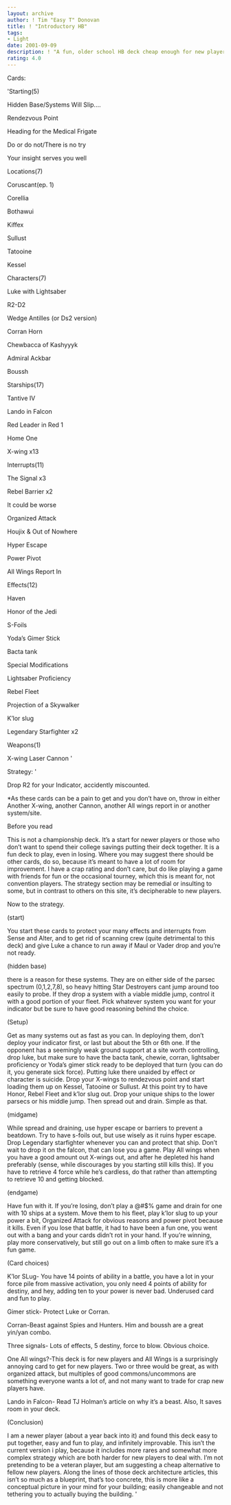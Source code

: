 ```yaml
---
layout: archive
author: ! Tim "Easy T" Donovan
title: ! "Introductory HB"
tags:
- Light
date: 2001-09-09
description: ! "A fun, older school HB deck cheap enough for new players to put it together, and fun enough for them to want to improve it and keep playing it."
rating: 4.0
---
```

Cards: 

'Starting(5)

Hidden Base/Systems Will Slip....

Rendezvous Point

Heading for the Medical Frigate

Do or do not/There is no try

Your insight serves you well


Locations(7)

Coruscant(ep. 1)

Corellia

Bothawui

Kiffex

Sullust

Tatooine

Kessel


Characters(7)

Luke with Lightsaber

R2-D2

Wedge Antilles (or Ds2 version)

Corran Horn

Chewbacca of Kashyyyk

Admiral Ackbar

Boussh


Starships(17)

Tantive IV

Lando in Falcon

Red Leader in Red 1

Home One

X-wing x13


Interrupts(11)

The Signal x3

Rebel Barrier x2

It could be worse

Organized Attack

Houjix & Out of Nowhere

Hyper Escape

Power Pivot

All Wings Report In


Effects(12)

Haven

Honor of the Jedi

S-Foils

Yoda’s Gimer Stick

Bacta tank

Special Modifications

Lightsaber Proficiency

Rebel Fleet

Projection of a Skywalker

K’lor slug

Legendary Starfighter x2


Weapons(1)

X-wing Laser Cannon '

Strategy: '

Drop R2 for your Indicator, accidently miscounted.


*As these cards can be a pain to get and you don’t have on, throw in either Another X-wing, another Cannon, another All wings report in or another system/site.


Before you read

This is not a championship deck.  It’s a start for newer players or those who don’t want to spend their college savings putting their deck together.  It is a fun deck to play, even in losing.  Where you may suggest there should be other cards, do so, because it’s meant to have a lot of room for improvement.  I have a crap rating and don’t care, but do like playing a game with friends for fun or the occasional tourney, which this is meant for, not convention players.  The strategy section may be remedial or insulting to some, but in contrast to others on this site, it’s decipherable to new players.


Now to the strategy.


(start)


You start these cards to protect your many effects and interrupts from Sense and Alter, and to get rid of scanning crew (quite detrimental to this deck) and give Luke a chance to run away if Maul or Vader drop and you’re not ready.


(hidden base)

there is a reason for these systems.  They are on either side of the parsec spectrum (0,1,2,7,8), so heavy hitting Star Destroyers cant jump around too easily to probe.  If they drop a system with a viable middle jump, control it with a good portion of your fleet.  Pick whatever system you want for your indicator but be sure to have good reasoning behind the choice.  


(Setup)


Get as many systems out as fast as you can.  In deploying them, don’t deploy your indicator first, or last but about the 5th or 6th one.  If the opponent has a seemingly weak ground support at a site worth controlling, drop luke, but make sure to have the bacta tank, chewie, corran, lightsaber proficiency or Yoda’s gimer stick ready to be deployed that turn (you can do it, you generate sick force).  Putting luke there unaided by effect or character is suicide.  Drop your X-wings to rendezvous point and start loading them up on Kessel, Tatooine or Sullust.  At this point try to have Honor, Rebel Fleet and k’lor slug out.  Drop your unique ships to the lower parsecs or his middle jump.  Then spread out and drain.  Simple as that.


(midgame)


While spread and draining, use hyper escape or barriers to prevent a beatdown.  Try to have s-foils out, but use wisely as it ruins hyper escape.  Drop Legendary starfighter whenever you can and protect that ship.  Don’t wait to drop it on the falcon, that can lose you a game.  Play All wings when you have a good amount out X-wings out, and after he depleted his hand preferably (sense, while discourages by you starting still kills this).  If you have to retrieve 4 force while he’s cardless, do that rather than attempting to retrieve 10 and getting blocked.  


(endgame)


Have fun with it.  If you’re losing, don’t play a @#$% game and drain for one with 10 ships at a system.  Move them to his fleet, play k’lor slug to up your power a bit, Organized Attack for obvious reasons and power pivot because it kills.  Even if you lose that battle, it had to have been a fun one, you went out with a bang and your cards didn’t rot in your hand.  If you’re winning, play more conservatively, but still go out on a limb often to make sure it’s a fun game.


(Card choices)


K’lor SLug- You have 14 points of ability in a battle, you have a lot in your force pile from massive activation, you only need 4 points of ability for destiny, and hey, adding ten to your power is never bad.  Underused card and fun to play.


Gimer stick- Protect Luke or Corran. 


Corran-Beast against Spies and Hunters.  Him and boussh are a great yin/yan combo.


Three signals- Lots of effects, 5 destiny, force to blow. Obvious choice.


One All wings?-This deck is for new players and All Wings is a surprisingly annoying card to get for new players.  Two or three would be great, as with organized attack, but multiples of good commons/uncommons are something everyone wants a lot of, and not many want to trade for crap new players have.


Lando in Falcon- Read TJ Holman’s article on why it’s a beast.  Also, It saves room in your deck.


(Conclusion)


I am a newer player (about a year back into it) and found this deck easy to put together, easy and fun to play, and infinitely improvable.  This isn’t the current version i play, because it includes more rares and somewhat more complex strategy which are both harder for new players to deal with.  I’m not pretending to be a veteran player, but am suggesting a cheap alternative to fellow new players.  Along the lines of those deck architecture articles, this isn’t so much as a blueprint, that’s too concrete, this is more like a conceptual picture in your mind for your building; easily changeable and not tethering you to actually buying the building.  '